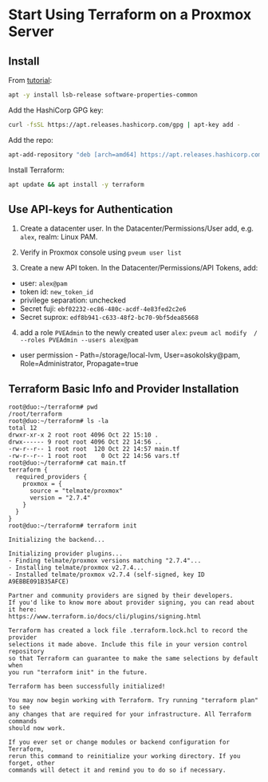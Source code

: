 # Start Using Terraform on a Proxmox Server

## Install

From
[tutorial](https://learn.hashicorp.com/tutorials/terraform/install-cli):


```sh
apt -y install lsb-release software-properties-common
```

Add the HashiCorp GPG key:

```sh
curl -fsSL https://apt.releases.hashicorp.com/gpg | apt-key add -
```

Add the repo:
```sh
apt-add-repository "deb [arch=amd64] https://apt.releases.hashicorp.com $(lsb_release -cs) main"
```

Install Terraform:
```sh
apt update && apt install -y terraform
```

## Use API-keys for Authentication

1. Create a datacenter user. In the Datacenter/Permissions/User add,
e.g. `alex`, realm: Linux PAM.

2. Verify in Proxmox console using `pveum user list`

3. Create a new API token. In the Datacenter/Permissions/API Tokens, add:

* user: `alex@pam`
* token id: `new_token_id`
* privilege separation:  unchecked
* Secret fuji: `ebf02232-ec86-480c-acdf-4e83fed2c2e6`
* Secret suprox: `edf8b941-c633-48f2-bc70-9bf5dea85668`

4. add a role `PVEAdmin` to the newly created user `alex`:
`pveum acl modify  / --roles PVEAdmin --users alex@pam`

* user permission - Path=/storage/local-lvm, User=asokolsky@pam, Role=Administrator,
Propagate=true

## Terraform Basic Info and Provider Installation

```console
root@duo:~/terraform# pwd
/root/terraform
root@duo:~/terraform# ls -la
total 12
drwxr-xr-x 2 root root 4096 Oct 22 15:10 .
drwx------ 9 root root 4096 Oct 22 14:56 ..
-rw-r--r-- 1 root root  120 Oct 22 14:57 main.tf
-rw-r--r-- 1 root root    0 Oct 22 14:56 vars.tf
root@duo:~/terraform# cat main.tf
terraform {
  required_providers {
    proxmox = {
      source = "telmate/proxmox"
      version = "2.7.4"
    }
  }
}
root@duo:~/terraform# terraform init

Initializing the backend...

Initializing provider plugins...
- Finding telmate/proxmox versions matching "2.7.4"...
- Installing telmate/proxmox v2.7.4...
- Installed telmate/proxmox v2.7.4 (self-signed, key ID A9EBBE091B35AFCE)

Partner and community providers are signed by their developers.
If you'd like to know more about provider signing, you can read about it here:
https://www.terraform.io/docs/cli/plugins/signing.html

Terraform has created a lock file .terraform.lock.hcl to record the provider
selections it made above. Include this file in your version control repository
so that Terraform can guarantee to make the same selections by default when
you run "terraform init" in the future.

Terraform has been successfully initialized!

You may now begin working with Terraform. Try running "terraform plan" to see
any changes that are required for your infrastructure. All Terraform commands
should now work.

If you ever set or change modules or backend configuration for Terraform,
rerun this command to reinitialize your working directory. If you forget, other
commands will detect it and remind you to do so if necessary.
```
